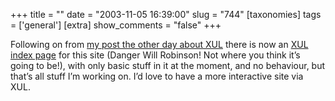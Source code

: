 +++
title = ""
date = "2003-11-05 16:39:00"
slug = "744"
[taxonomies]
tags = ['general']
[extra]
show_comments = "false"
+++

Following on from [my post the other day about XUL](http://pipthepixie.tripod.com/blog/archive/2003_11_01_blog.html#106773545771471527) there is now an [XUL index page](http://philwilson.org/index.xul) for this site (Danger Will Robinson! Not where you think it’s going to be!), with only basic stuff in it at the moment, and no behaviour, but that’s all stuff I’m working on. I’d love to have a more interactive site via XUL.
